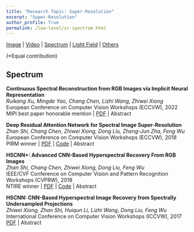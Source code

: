 ```yaml
---
title: "Research Topic: Super-Resolution"
excerpt: "Super-Resolution"
author_profile: True
permalink: /low-level/sr-spectrum.html
---
```



[Image](/low-level/sr-image) |
[Video](/low-level/sr-video) |
[Spectrum](/low-level/sr-spectrum) |
[Light Field](/low-level/sr-light-field) |
[Others](/low-level/sr-other)


(\*Equal contribution)

## Spectrum

**Continuous Spectral Reconstruction from RGB Images via Implicit Neural Representation** <br>
*Ruikang Xu, Mingde Yao, Chang Chen, Lizhi Wang, Zhiwei Xiong* <br>
<span><pub>European Conference on Computer Vision Workshops (ECCVW), 2022</pub></span> <br>
<span><highlighted>MIPI best paper honorable mention</highlighted><span> |
[PDF](https://arxiv.org/abs/2112.13003) |
<a onclick='expandABS("xu22")'> Abstract </a>
<div style="display: none;" class=abs id="xu22"><br>
Existing methods for spectral reconstruction usually learn a discrete mapping from RGB images to a number of spectral bands. However, this modeling strategy ignores the continuous nature of spectral signature. In this paper, we propose Neural Spectral Reconstruction (NeSR) to lift this limitation, by introducing a novel continuous spectral representation. To this end, we embrace the concept of implicit function and implement a parameterized embodiment with a neural network. Specifically, we first adopt a backbone network to extract spatial features of RGB inputs. Based on it, we devise Spectral Profile Interpolation (SPI) module and Neural Attention Mapping (NAM) module to enrich deep features, where the spatial-spectral correlation is involved for a better representation. Then, we view the number of sampled spectral bands as the coordinate of continuous implicit function, so as to learn the projection from deep features to spectral intensities. Extensive experiments demonstrate the distinct advantage of NeSR in reconstruction accuracy over baseline methods. Moreover, NeSR extends the flexibility of spectral reconstruction by enabling an arbitrary number of spectral bands as the target output.
</div>


**Deep Residual Attention Network for Spectral Image Super-Resolution** <br>
*Zhan Shi, Chang Chen, Zhiwei Xiong, Dong Liu, Zheng-Jun Zha, Feng Wu* <br>
<span><pub>European Conference on Computer Vision Workshops (ECCVW), 2018</pub></span> <br>
<span><highlighted>PIRM winner</highlighted><span> |
[PDF](https://link.springer.com/chapter/10.1007/978-3-030-11021-5_14) |
[Code](https://github.com/contstriver/DRAN) |
<a onclick='expandABS("shi18eccv")'> Abstract </a>
<div style="display: none;" class=abs id="shi18eccv"><br>
Spectral imaging sensors often suffer from low spatial resolution, as there exists an essential tradeoff between the spectral and spatial resolutions that can be simultaneously achieved, especially when the temporal resolution needs to be retained. In this paper, we propose a novel deep residual attention network for the spatial super-resolution (SR) of spectral images. The proposed method extends the classic residual network by 1) directly using the 3D low-resolution (LR) spectral image as input instead of upsampling the 2D bandwise images separately, and 2) integrating the channel attention mechanism into the residual network. These two operations fully exploit the correlations across both the spectral and spatial dimensions and greatly promote the performance of spectral image SR. In addition, for the scenario when stereo pairs of LR spectral and high-resolution (HR) RGB measurements are available, we design a fusion framework based on the proposed network. The spatial resolution of the spectral input is enhanced in one branch, while the spectral resolution of the RGB input is enhanced in the other. These two branches are then fused together through the attention mechanism again to reconstruct the final HR spectral image, which achieves further improvement compared to using the single LR spectral input. Experimental results demonstrate the superiority of the proposed method over plain residual networks, and our method is one of the winning solutions in the PIRM 2018 Spectral Super-resolution Challenge.
</div>


**HSCNN+: Advanced CNN-Based Hyperspectral Recovery From RGB Images** <br>
*Zhan Shi, Chang Chen, Zhiwei Xiong, Dong Liu, Feng Wu* <br>
<span><pub>IEEE/CVF Conference on Computer Vision and Pattern Recognition Workshops (CVPRW), 2018</pub></span> <br> 
<span><highlighted>NTIRE winner</highlighted><span> |
[PDF](http://openaccess.thecvf.com/content_cvpr_2018_workshops/w13/html/Shi_HSCNN_Advanced_CNN-Based_CVPR_2018_paper) |
[Code](https://github.com/ngchc/HSCNN-Plus) |
<a onclick='expandABS("shi18cvpr")'> Abstract </a>
<div style="display: none;" class=abs id="shi18cvpr"><br>
Hyperspectral recovery from a single RGB image has seen a great improvement with the development of deep convolutional neural networks (CNNs). In this paper, we propose two advanced CNNs for the hyperspectral reconstruction task, collectively called HSCNN+. We first develop a deep residual network named HSCNN-R, which comprises a number of residual blocks. The superior performance of this model comes from the modern architecture and optimization by removing the hand-crafted upsampling in HSCNN. Based on the promising results of HSCNN-R, we propose another distinct architecture that replaces the residual block by the dense block with a novel fusion scheme, leading to a new network named HSCNN-D. This model substantially deepens the network structure for a more accurate solution. Experimental results demonstrate that our proposed models significantly advance the state-of-the-art. In the NTIRE 2018 Spectral Reconstruction Challenge, our entries rank the 1st (HSCNN-D) and 2nd (HSCNN-R) places on both the "Clean" and "Real World" tracks.
</div>


**HSCNN: CNN-Based Hyperspectral Image Recovery from Spectrally Undersampled Projections** <br>
*Zhiwei Xiong, Zhan Shi, Huiqun Li, Lizhi Wang, Dong Liu, Feng Wu* <br>
<span><pub>International Conference on Computer Vision Workshops (ICCVW), 2017</pub></span> <br>
[PDF](http://openaccess.thecvf.com/content_ICCV_2017_workshops/w9/html/Xiong_HSCNN_CNN-Based_Hyperspectral_ICCV_2017_paper) |
<a onclick='expandABS("xiong17")'> Abstract </a>
<div style="display: none;" class=abs id="xiong17"><br>
This paper presents a unified deep learning framework to recover hyperspectral images from spectrally undersampled projections. Specifically, we investigate two kinds of representative projections, RGB and compressive sensing (CS) measurements. These measurements are first upsampled in the spectral dimension through simple interpolation or CS reconstruction, and the proposed method learns an end-to-end mapping from a large number of upsampled/groundtruth hyperspectral image pairs. The mapping is represented as a deep convolutional neural network (CNN) that takes the spectrally upsampled image as input and outputs the enhanced hyperspetral one. We explore different network configurations to achieve high reconstruction fidelity. Experimental results on a variety of test images demonstrate significantly improved performance of the proposed method over the state-of-the-arts.
</div>

